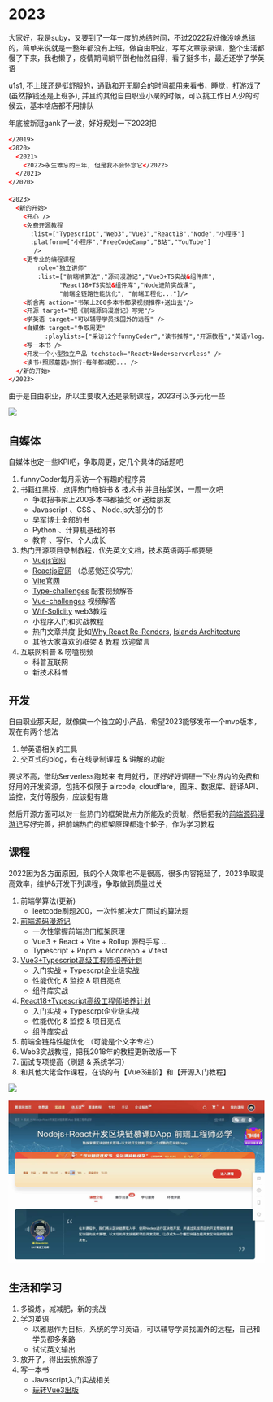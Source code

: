 # 2023

大家好，我是suby，又要到了一年一度的总结时间，不过2022我好像没啥总结的，简单来说就是一整年都没有上班，做自由职业，写写文章录录课，整个生活都慢了下来，我也懒了，疫情期间躺平倒也怡然自得，看了挺多书，最近还学了学英语

u1s1, 不上班还是挺舒服的，通勤和开无聊会的时间都用来看书，睡觉，打游戏了 (虽然挣钱还是上班多), 并且约其他自由职业小聚的时候，可以挑工作日人少的时候去，基本啥店都不用排队

年底被新冠gank了一波，好好规划一下2023把

```html
</2019>
<2020>
  <2021>
    <2022>永生难忘的三年, 但是我不会怀念它</2022>
  </2021>
</2020>

<2023> 
  <新的开始>
    <开心 />
    <免费开源教程 
      :list=["Typescript","Web3","Vue3","React18","Node","小程序"]
      :platform=["小程序","FreeCodeCamp","B站","YouTube"]
       />
    <更专业的编程课程 
        role="独立讲师"
        :list=["前端啃算法","源码漫游记","Vue3+TS实战&组件库",
              "React18+TS实战&组件库","Node进阶实战课",
              "前端全链路性能优化", "前端工程化..."]/>
    <断舍离 action="书架上200多本书都录视频推荐+送出去"/>
    <开源 target="把《前端源码漫游记》写完"/>
    <学英语 target="可以辅导学员找国外的远程" />
    <自媒体 target="争取周更" 
          :playlists=["采访12个funnyCoder","读书推荐","开源教程","英语vlog..."]/>
    <写一本书 />
    <开发一个小型独立产品 techstack="React+Node+serverless" />
    <读书+照顾蘑菇+旅行+每年都减肥... />
  </新的开始>
</2023>

```

由于是自由职业，所以主要收入还是录制课程，2023可以多元化一些

![](https://picx.zhimg.com/80/v2-234ae9f236d02bd3162ebef67c281139_1440w.png)

## 自媒体
自媒体也定一些KPI吧，争取周更，定几个具体的话题吧
1. funnyCoder每月采访一个有趣的程序员
2. 书籍红黑榜，点评热门畅销书 & 技术书  并且抽奖送，一周一次吧
   - 争取把书架上200多本书都抽奖 or 送给朋友
   - Javascript 、CSS  、 Node.js大部分的书
   - 吴军博士全部的书
   - Python 、计算机基础的书
   - 教育 、写作、个人成长
3. 热门开源项目录制教程，优先英文文档，技术英语两手都要硬
   - [Vuejs官网](https://vuej-org/)
   - [Reactjs官网](https://b-a.reactjs.org/)  （总感觉还没写完）
   - [Vite官网](https://vitejs.dev/)
   - [Type-challenges](https://github.com/type-challenges/type-challenges) 配套视频解答
   - [Vue-challenges](https://vuejs-challenges.netlify.app/) 视频解答
   - [Wtf-Solidity](https://wtf.academy/) web3教程
   - 小程序入门和实战教程
   - 热门文章共度 比如[Why React Re-Renders](https://www.joshwcomeau.com/react/why-react-re-renders/), [Islands Architecture](https://www.patterns.dev/posts/islands-architecture/#:~:text=Islands%20are%20a%20component-based%20architecture%20that%20suggests%20a,and%20scripts%20capable%20of%20rehydrating%20themselves%20after%20rendering.)
   - 其他大家喜欢的框架 & 教程 欢迎留言
4. 互联网科普 & 唠嗑视频
   - 科普互联网
   - 新技术科普

## 开发

自由职业那天起，就像做一个独立的小产品，希望2023能够发布一个mvp版本，现在有两个想法
1. 学英语相关的工具
2. 交互式的blog，有在线录制课程 & 讲解的功能

要求不高，借助Serverless跑起来 有用就行，正好好好调研一下业界内的免费和好用的开发资源，包括不仅限于 aircode, cloudflare，图床、数据库、翻译API、监控，支付等服务，应该挺有趣


然后开源方面可以对一些热门的框架做点力所能及的贡献，然后把我的[前端源码漫游记](https://github.com/course-dasheng/source-tour)写好完善，把前端热门的框架原理都造个轮子，作为学习教程

## 课程
2022因为各方面原因，我的个人效率也不是很高，很多内容拖延了，2023争取提高效率，维护&开发下列课程，争取做到质量过关

1. 前端学算法(更新) 
   -  leetcode刷题200，一次性解决大厂面试的算法题
2. [前端源码漫游记](/source/)
   - 一次性掌握前端热门框架原理 
   - Vue3 + React + Vite + Rollup 源码手写 ...
   - Typescript + Pnpm + Monorepo + Vitest
3. [Vue3+Typescript高级工程师培养计划](/vue/)
   - 入门实战 + Typescrpt企业级实战
   - 性能优化 & 监控 & 项目亮点
   - 组件库实战
4. [React18+Typescript高级工程师培养计划](/react/)
   - 入门实战 + Typescrpt企业级实战
   - 性能优化 & 监控 & 项目亮点
   - 组件库实战
5. 前端全链路性能优化 （可能是个文字专栏）
6. Web3实战教程，把我2018年的教程更新改版一下
7. 面试专项提高（刷题 & 系统学习）
8. 和其他大佬合作课程，在谈的有【Vue3进阶】和【开源入门教程】

![](https://pic1.zhimg.com/80/v2-562e10add21cf0f67aef3e1f7e3cbd49_1440w.jpeg)

![](/blockchain-2018.jpg)
## 生活和学习

1. 多锻炼，减减肥，新的挑战
2. 学习英语
   - 以雅思作为目标，系统的学习英语，可以辅导学员找国外的远程，自己和学员都多条路
   - 试试英文输出
3. 放开了，得出去旅旅游了
4. 写一本书 
   - Javascript入门实战相关
   - [玩转Vue3出版](http://gk.link/a/10BM3)
